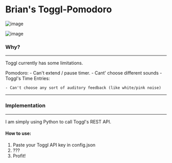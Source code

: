 # Brian's Toggl-Pomodoro


![image](https://github.com/user-attachments/assets/606e42fc-c096-416a-a2e1-565f97801d8f)

![image](https://github.com/user-attachments/assets/c745c9b1-92f9-43a7-b619-1abdf9d0eee3)


### Why?
---

Toggl currently has some limitations.

Pomodoro:
    - Can't extend / pause timer.
    - Cant' choose different sounds
    - 
Toggl's Time Entries:

    - Can't choose any sort of auditory feedback (like white/pink noise)


---

### Implementation
---

I am simply using Python to call Toggl's REST API.



#### How to use:

1) Paste your Toggl API key in config.json
2) ???
3) Profit!
